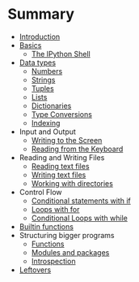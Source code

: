 # Summary

* [Introduction](README.md)
* [Basics](basics.md)
  * [The IPython Shell](ipython_shell.md)
* [Data types](data_types_in_python.md)
  * [Numbers](numbers.md)
  * [Strings](strings.md)
  * [Tuples](tuples.md)
  * [Lists](lists.md)
  * [Dictionaries](dictionaries.md)
  * [Type Conversions](type_conversions.md)
  * [Indexing](indexing.md)
* Input and Output
  * [Writing to the Screen](print.md)
  * [Reading from the Keyboard](input.md)
* Reading and Writing Files
  * [Reading text files](reading_files.md)
  * [Writing text files](writing_files.md)
  * [Working with directories](os.md)
* Control Flow
  * [Conditional statements with if](if.md)
  * [Loops with for](for_loops.md)
  * [Conditional Loops with while](while.md)
* [Builtin functions](builtin_functions.md)
* Structuring bigger programs
  * [Functions](functions.md)
  * [Modules and packages](modules.md)
  * [Introspection](introspection.md)
* [Leftovers](leftovers.md)
